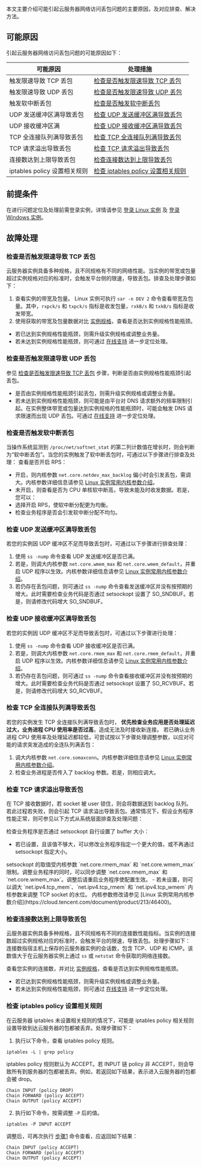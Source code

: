 本文主要介绍可能引起云服务器网络访问丢包问题的主要原因，及对应排查、解决方法。

## 可能原因
引起云服务器网络访问丢包问题的可能原因如下：
<table>
<thead>
  <tr>
    <th>可能原因</th>
    <th>处理措施</th>
  </tr>
</thead>
<tbody>
  <tr>
    <td>触发限速导致 TCP 丢包</td>
    <td ><a href="#tcpPacketLoss"> 检查是否触发限速导致 TCP 丢包</a></td>
  </tr>
  <tr>
    <td>触发限速导致 UDP 丢包</td>
    <td><a href="#udpPacketLoss"> 检查是否触发限速导致 UDP 丢包</a></td>
  </tr>
  <tr>
    <td>触发软中断丢包</td>
    <td><a href="softInterrupt">检查是否触发软中断丢包</a></td>
  </tr>
  <tr>
    <td>UDP 发送缓冲区满导致丢包</td>
    <td><a href="#sendBuffer">检查 UDP 发送缓冲区满导致丢包</a></td>
  </tr>
 <tr>
    <td>UDP 接收缓冲区满</td>
    <td><a href="#receiveBuffer">检查 UDP 接收缓冲区满导致丢包</a></td>
  </tr>
 <tr>
    <td>TCP 全连接队列满导致丢包</td>
    <td><a href="#tcpFullyConnectedQueue">检查 TCP 全连接队列满导致丢包</a></td>
  </tr>
 <tr>
    <td>TCP 请求溢出导致丢包</td>
    <td><a href="#tcpRequestOverflow">检查 TCP 请求溢出导致丢包</a></td>
  </tr>
 <tr>
    <td>连接数达到上限导致丢包</td>
    <td><a href="#upperLimit">检查连接数达到上限导致丢包</a></td>
  </tr>
 <tr>
    <td>iptables policy 设置相关规则</td>
    <td><a href="#iptablesPolicy">检查 iptables policy 设置相关规则</a></td>
  </tr>
</tbody>
</table>

## 前提条件
在进行问题定位及处理前需登录实例，详情请参见 [登录 Linux 实例](https://cloud.tencent.com/document/product/213/16515) 及 [登录 Windows 实例](https://cloud.tencent.com/document/product/213/35697)。

## 故障处理

### 检查是否触发限速导致 TCP 丢包[](id:tcpPacketLoss)
云服务器实例具备多种规格，且不同规格有不同的网络性能。当实例的带宽或包量超过实例规格对应的标准时，会触发平台侧的限速，导致丢包。排查及处理步骤如下：
1. 查看实例的带宽及包量。
Linux 实例可执行 `sar -n DEV 2` 命令查看带宽及包量。其中，`rxpck/s` 和 `txpck/s` 指标是收发包量，`rxkB/s` 和 `txkB/s` 指标是收发带宽。
2. 使用获取的带宽及包量数据对比 [实例规格](https://cloud.tencent.com/document/product/213/11518)，查看是否达到实例规格性能瓶颈。
 - 若已达到实例规格性能瓶颈，则需升级实例规格或调整业务量。
 - 若未达到实例规格性能瓶颈，则可通过 [在线支持](https://cloud.tencent.com/online-service?from=doc_213) 进一步定位处理。

### 检查是否触发限速导致 UDP 丢包[](id:udpPacketLoss)
参见 [检查是否触发限速导致 TCP 丢包](#tcpPacketLoss) 步骤，判断是否由实例规格性能瓶颈引起丢包。
 - 是否由实例规格性能瓶颈引起丢包，则需升级实例规格或调整业务量。
 - 若未达到实例规格性能瓶颈，则可能是由平台对 DNS 请求额外的频率限制引起。在实例整体带宽或包量达到实例规格的性能瓶颈时，可能会触发 DNS 请求限速而出现 UDP 丢包。可通过 [在线支持](https://cloud.tencent.com/online-service?from=doc_213) 进一步定位处理。


### 检查是否触发软中断丢包[](id:softInterrupt)
当操作系统监测到 `/proc/net/softnet_stat` 的第二列计数值在增长时，则会判断为“软中断丢包”。当您的实例触发了软中断丢包时，可通过以下步骤进行排查及处理： 
查看是否开启 RPS：
 - 开启，则内核参数 `net.core.netdev_max_backlog` 偏小时会引发丢包，需调大。内核参数详细信息请参见 [Linux 实例常用内核参数介绍](https://cloud.tencent.com/document/product/213/46400)。
 - 未开启，则查看是否为 CPU 单核软中断高，导致未能及时收发数据。若是，您可以：
  - 选择开启 RPS，使软中断分配更为均衡。
  - 检查业务程序是否会引发软中断分配不均匀。

### 检查 UDP 发送缓冲区满导致丢包[](id:sendBuffer)
若您的实例因 UDP 缓冲区不足而导致丢包时，可通过以下步骤进行排查处理：
1. 使用 `ss -nump` 命令查看 UDP 发送缓冲区是否已满。
2. 若是，则调大内核参数 `net.core.wmem_max` 和 `net.core.wmem_default`，并重启 UDP 程序以生效。内核参数详细信息请参见 [Linux 实例常用内核参数介绍](https://cloud.tencent.com/document/product/213/46400)。
3. 若仍存在丢包问题，则可通过 `ss -nump` 命令查看发送缓冲区并没有按预期的增大。此时需要检查业务代码是否通过 setsockopt 设置了 SO_SNDBUF。若是，则请修改代码增大 SO_SNDBUF。

### 检查 UDP 接收缓冲区满导致丢包[](id:receiveBuffer)
若您的实例因 UDP 缓冲区不足而导致丢包时，可通过以下步骤进行处理：
1. 使用 `ss -nump` 命令查看 UDP 接收缓冲区是否已满。
1. 若是，则调大内核参数 `net.core.rmem_max` 和 `net.core.rmem_default`，并重启 UDP 程序以生效。内核参数详细信息请参见 [Linux 实例常用内核参数介绍](https://cloud.tencent.com/document/product/213/46400)。
2. 若仍存在丢包问题，则可通过 `ss -nump` 命令查看接收缓冲区并没有按预期的增大。此时需要检查业务代码是否通过 setsockopt 设置了 SO_RCVBUF。若是，则请修改代码增大 SO_RCVBUF。

### 检查 TCP 全连接队列满导致丢包[](id:tcpFullyConnectedQueue)
若您的实例发生 TCP 全连接队列满导致丢包时， **优先检查业务应用是否处理延迟过大，业务进程 CPU 使用率是否过高**，造成无法及时接收新连接。 若已确认业务进程 CPU 使用率及处理延迟都较低，可尝试按以下步骤处理调整参数，以应对可能的请求突发造成的全连队列满丢包：
1. 调大内核参数 `net.core.somaxconn`。内核参数详细信息请参见 [Linux 实例常用内核参数介绍](https://cloud.tencent.com/document/product/213/46400)。
2. 检查业务进程是否传入了 backlog 参数。若是，则相应调大。

### 检查 TCP 请求溢出导致丢包[](id:tcpRequestOverflow)
在 TCP 接收数据时，若 socket 被 user 锁住，则会将数据送到 backlog 队列。若此过程若失败，则会引起 TCP 请求溢出导致丢包。通常情况下，假设业务程序性能正常，则可参见以下方式从系统层面排查及处理问题：

检查业务程序是否通过 setsockopt 自行设置了 buffer 大小：
- 若已设置，且该值不够大，可以修改业务程序指定一个更大的值，或不再通过 setsockopt 指定大小。
<dx-alert infotype="explain" title="">
setsockopt 的取值受内核参数 `net.core.rmem_max` 和 `net.core.wmem_max` 限制。调整业务程序的同时，可以同步调整 `net.core.rmem_max` 和  `net.core.wmem_max`。调整后请重启业务程序使配置生效。
</dx-alert>
- 若未设置，则可以调大 `net.ipv4.tcp_mem`、`net.ipv4.tcp_rmem` 和 `net.ipv4.tcp_wmem` 内核参数来调整 TCP socket 的水位。
内核参数修改请参见 [Linux 实例常用内核参数介绍](https://cloud.tencent.com/document/product/213/46400)。

### 检查连接数达到上限导致丢包[](id:upperLimit)
云服务器实例具备多种规格，且不同规格有不同的连接数性能指标。当实例的连接数超过实例规格对应的标准时，会触发平台的限速，导致丢包。处理步骤如下：
<dx-alert infotype="explain" title="">
连接数指宿主机上保存的云服务器实例的会话数，包含 TCP、UDP 和 ICMP。该数值大于在云服务器实例上通过 `ss` 或 `netstat` 命令获取的网络连接数。
</dx-alert>

查看您实例的连接数，并对比 [实例规格](https://cloud.tencent.com/document/product/213/11518)，查看是否达到实例规格性能瓶颈。
 - 若已达到实例规格性能瓶颈，则需升级实例规格或调整业务量。
 - 若未达到实例规格性能瓶颈，则可通过 [在线支持](https://cloud.tencent.com/online-service?from=doc_213) 进一步定位处理。


### 检查 iptables policy 设置相关规则[](id:iptablesPolicy)
在云服务器 iptables 未设置相关规则的情况下，可能是 iptables policy 相关规则设置导致到达云服务器的包都被丢弃。处理步骤如下：

1. [](id:Step1)执行以下命令，查看 iptables policy 规则。
```
iptables -L | grep policy 
```
iptables policy 规则默认为 ACCEPT。若 INPUT 链 policy 非 ACCEPT，则会导致所有到服务器的包都被丢弃。例如，若返回如下结果，表示进入云服务器的包都会被 drop。
```
Chain INPUT (policy DROP)
Chain FORWARD (policy ACCEPT)
Chain OUTPUT (policy ACCEPT)
```
2. 执行如下命令，按需调整 `-P` 后的值。
```
iptables -P INPUT ACCEPT 
```
调整后，可再次执行 [步骤1](#Step1) 命令查看，应返回如下结果：
```
Chain INPUT (policy ACCEPT)
Chain FORWARD (policy ACCEPT)
Chain OUTPUT (policy ACCEPT)
```
